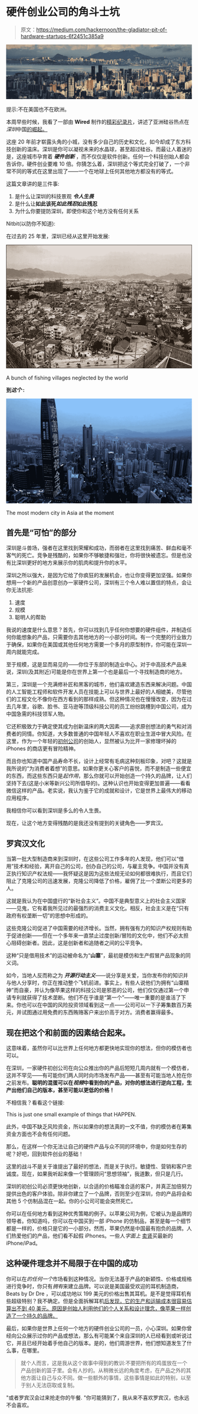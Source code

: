 # 硬件创业公司的角斗士坑

> 原文：<https://medium.com/hackernoon/the-gladiator-pit-of-hardware-startups-6f2451c385a9>

![](img/e87b9bcf22ea2d6f77c279357dfff220.png)

提示:不在美国也不在欧洲。

本周早些时候，我看了一部由 **Wired** 制作的[精彩纪录片](https://www.youtube.com/watch?v=SGJ5cZnoodY)，讲述了亚洲硅谷热点在*深圳*中国[的崛起。](https://hackernoon.com/tagged/china)

这座 20 年前才崭露头角的小城，没有多少自己的历史和文化，如今却成了东方科技创新的温床。深圳是你可以凝视未来的水晶球，甚至超过硅谷。而最让人着迷的是，这座城市孕育着 ***硬件创新*** ，而不仅仅是软件创新。任何一个科技创始人都会告诉你，硬件创业要难 10 倍。你猜怎么着，深圳把这个等式完全打破了，一个非常不同的等式在这里出现了——一个在地球上任何其他地方都没有的等式。

这篇文章讲的是三件事:

1.  是什么让深圳的科技景观 ***令人生畏***
2.  是什么让**如此该死*如此残忍*如此残忍**
3.  为什么你要提防深圳，即使你和这个地方没有任何关系

Nitbit(以防你不知道):

在过去的 25 年里，深圳已经从这里开始发展:

![](img/4bbba5a63a66d0c12feef25ce6020465.png)

A bunch of fishing villages neglected by the world

**到*这个* :**

![](img/5035c9e6ef52bddaa0c0be784945558c.png)

The most modern city in Asia at the moment

## 首先是“可怕”的部分

深圳是斗兽场，强者在这里找到荣耀和成功，而弱者在这里找到痛苦、鲜血和毫不客气的死亡。竞争是残酷的，如果你不够敏捷和强壮，你将很快被遗忘。但是也没有比深圳更好的地方来展示你的肌肉和提升你的水平。

深圳之所以强大，是因为它给了你疯狂的发展机会，也让你变得更加坚强。如果你想用一个新的产品创意创办一家硬件公司，深圳有三个令人难以置信的特点，会让你无法抗拒:

1.  速度
2.  规模
3.  聪明人的帮助

我说的速度是什么意思？首先，你可以找到几乎任何你想要的硬件组件，并制造任何你能想象的产品，只需要你去其他地方的一小部分时间。有一个完整的行业致力于确保，如果你在美国或其他任何地方需要一个多月的原型制作，你可能在深圳一周内就能完成。

至于规模，这是显而易见的——你位于东部的制造业中心。对于中高技术产品来说，深圳(及其附近)可能是你在世界上第一个也是最后一个寻找制造商的地方。

第三，深圳是一个充满修补匠和黑客的城市，他们喜欢建造东西来解决问题。中国的人工智能工程师和软件开发人员在技能上可以与世界上最好的人相媲美，尽管他们的工程文化不像你在西方看到的那样成熟。但这种情况也在慢慢改变，因为在过去几年里，谷歌、脸书、亚马逊等顶级科技公司的员工纷纷跳槽到中国公司，成为中国急需的科技领军人物。

它还积极致力于确定使其成为创新温床的两大因素——追求原创想法的勇气和对消费者的同情。你知道，大多数普通的中国年轻人不喜欢在职业生涯中冒大风险。在这里，作为一个年轻的[初创公司](https://hackernoon.com/tagged/startup)的创始人，显然被认为比开一家修理坏掉的 iPhones 的商店更有冒险精神。

而且你也知道中国产品寿命不长，设计上经常有毛病这种刻板印象，对吧？这就是我所说的“为消费者着想”的意思。如果你更关心客户的喜悦，而不是制造一些便宜的东西，而这些东西只是*起作用*，那么你就可以开始创造一个持久的品牌，让人们坚持下去(这是小米等新兴公司所倡导的)。这种认识也开始变得更加普遍——看看微信这样的产品。老实说，我认为鉴于它的成就和设计，它是世界上最伟大的移动应用程序。

我相信你可以看到深圳是多么的令人生畏。

现在，让这个地方变得残酷的是我还没有提到的关键角色——罗宾汉。

## 罗宾汉文化

当第一批大型制造商来到深圳时，在这些公司工作多年的人发现，他们可以“借用”技术和经验，离开自己的公司，创办自己的公司，与雇主竞争。中国并没有真正执行知识产权法规——我怀疑这是因为这些法规无论如何都很难执行，而且它们阻止了克隆公司的迅速发展，克隆公司降低了价格，雇佣了比一个垄断公司更多的人。

这就是我认为在中国盛行的“新社会主义”。中国不是典型意义上的社会主义国家——见鬼，它有着我所见过的最强烈的消费主义文化。相反，社会主义是在“只有政府有权垄断一切”的思想中形成的。

这些克隆公司促进了中国需要的经济增长。当然，拥有强有力的知识产权规则有助于促进创新——但在一个多年来一直禁止过度创新/冒险的文化中，他们不必太担心阻碍创新者。因此，这是创新者和追随者之间的公平竞争。

这种“只是借用技术”的运动被命名为“**山寨**”，最初是模仿和生产假冒产品现象的同义词。

如今，当地人反而称之为 ***开源行动主义***——说分享是关爱，当你发布你的知识并与他人分享时，你正在推动整个飞机前进。事实上，有些人说他们为拥有“山寨精神”而自豪，并认为像苹果这样的科技公司是邪恶的公司，他们仅仅通过第一个申请专利就获得了技术垄断。他们不在乎谁是“第一个”——唯一重要的是谁活了下来。你也可以在中国的风险投资领域看到这一点——公司可以一下子筹集数百万美元，并试图通过用免费的东西贿赂客户来出价高于对方。消费者赢得最多。

## 现在把这个和前面的因素结合起来。

这意味着，虽然你可以比世界上任何地方都更快地实现你的想法，但你的模仿者也可以。

在深圳，一家硬件初创公司在向公众推出你的产品后短短几周内就有一个模仿者，这并不罕见——有可能你们两人同时向市场发布产品——甚至有可能当地人抢在你之前发布。**聪明的混蛋可以在*视频*中看到你的产品，对你的想法进行逆向工程，生产出他们自己的版本，甚至可能以更低的价格！**

不相信我？看看这个链接:

This is just one small example of things that HAPPEN.

此外，中国不缺乏风险资金，所以如果你的想法真的一文不值，你的模仿者在筹集资金方面也不会有任何问题。

那么，在这样一个你无法让自己的硬件产品与众不同的环境中，你是如何生存的呢？好吧，回到软件创业的基础！

这里的战斗不是关于谁提出了最好的想法，而是关于执行。敏捷性、营销和客户忠诚度。现在，如果我听起来像一个管理顾问“思想领袖”，我道歉，但只是几行。

深圳的初创公司必须更快地创新，以合适的价格瞄准合适的客户，并真正加倍努力提供出色的客户体验。除非你建立了一个品牌，否则至少在深圳，你的产品将会和其他 5 个仿制品混在一起。你的小公司可能会突然死亡。

你可以在任何地方看到这种优秀策略的例子。以苹果公司为例，它被认为是品牌的领导者。你知道吗，你可以在中国买到一部 iPhone 的仿制品，甚至是每一个细节都是一样的，价格只是它的一小部分。然而，苹果仍然是中国最有抱负的品牌。人们热爱他们的产品，他们看不起假 iPhones。一些人*字面上* [卖肾](http://www.independent.co.uk/life-style/gadgets-and-tech/news/iphone-6s-chinese-men-try-to-sell-kidney-to-buy-new-handset-10501755.html)买最新的 iPhone/iPad。

## 这种硬件理念并不局限于在中国的成功

你可以在*的任何一个*市场看到这种情况。当你无法基于产品的新颖性、价格或规格进行竞争时，你只有*拥有*来建立品牌。可以说是美国最受欢迎的耳机制造商，Beats by Dr Dre ，可以成功地以 199 美元的价格出售其耳机。是不是觉得耳机有些超级特别？我不确定。但是全面拆解耳机[后发现，它的生产和运输成本很容易估算出不到 40 美元。原因是创始人利用他们的个人关系和设计理念，像苹果一样创造了一个持久的品牌。](https://blog.bolt.io/how-it-s-made-series-beats-by-dre-154aae384b36#.huo7odmt3)

最后，如果你是世界上任何一个地方的硬件创业公司的一员，小心深圳。如果你曾经向公众展示过你的产品或想法，那么有可能某个来自深圳的人已经看到或听说过它，并且已经开始着手他自己的版本。是的，他们周游世界，他们想知道发生了什么事，在哪里。

> 就个人而言，这是我从这个故事中得到的教训:不要把所有的鸡蛋放在一个产品创新的篮子里。会有人抄的。从稍微长远的角度考虑，在产品之外的其他方面让自己与众不同。做一些额外的事情，这些事情是如此的特别，以至于别人无法窃取或复制。

"或者罗宾汉会过来抢走你的午餐. "你可能猜到了，我从来不喜欢罗宾汉，也永远不会喜欢。